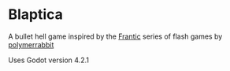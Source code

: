 # Blaptica

A bullet hell game inspired by the [Frantic](https://www.newgrounds.com/portal/view/609811) series of flash games by [polymerrabbit](https://polymerrabbit.newgrounds.com/)

Uses Godot version 4.2.1
